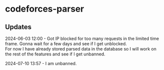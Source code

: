 # codeforces-parser

## Updates
2024-06-03 12:00 - Got IP blocked for too many requests in the limited time frame. Gonna wait for a few 
days and see if I get unblocked.  
For now I have already stored parsed data in the database so I will work on the rest of the features 
and see if I get unbanned.

2024-07-10 13:57 - I am unbanned.
